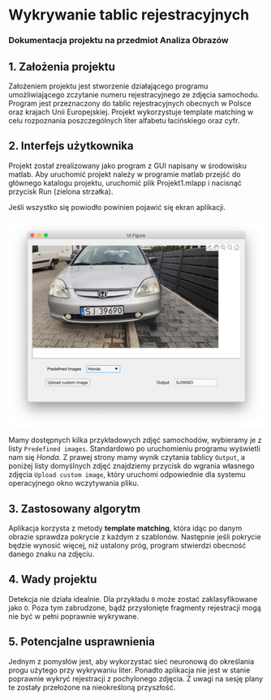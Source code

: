 # Wykrywanie tablic rejestracyjnych #

### Dokumentacja projektu na przedmiot Analiza Obrazów ###

## 1. Założenia projektu ##

Założeniem projektu jest stworzenie działającego programu umożliwiającego
zczytanie numeru rejestracyjnego ze zdjęcia samochodu. Program jest
przeznaczony do tablic rejestracyjnych obecnych w Polsce oraz krajach
Unii Europejskiej. Projekt wykorzystuje template matching w celu rozpoznania
poszczególnych liter alfabetu łacińskiego oraz cyfr.

## 2. Interfejs użytkownika ##

Projekt został zrealizowany jako program z GUI napisany w środowisku matlab.
Aby uruchomić projekt należy w programie matlab przejść do głównego katalogu
projektu, uruchomić plik Projekt1.mlapp i nacisnąć przycisk Run (zielona
strzałka).

Jeśli wszystko się powiodło powinien pojawić się ekran aplikacji.

![Screen 1](photos/screen1.png)

Mamy dostępnych kilka przykładowych zdjęć samochodów, wybieramy je z listy
`Predefined images`. Standardowo po uruchomieniu programu wyświetli nam się
*Honda*. Z prawej strony mamy wynik czytania tablicy `Output`, a poniżej
listy domyślnych zdjęć znajdziemy przycisk do wgrania własnego zdjęcia
`Upload custom image`, który uruchomi odpowiednie dla systemu operacyjnego
okno wczytywania pliku.

## 3. Zastosowany algorytm ##

Aplikacja korzysta z metody **template matching**, która idąc po danym
obrazie sprawdza pokrycie z każdym z szablonów. Następnie jeśli pokrycie
będzie wynosić więcej, niż ustalony próg, program stwierdzi obecność danego
znaku na zdjęciu.

## 4. Wady projektu ##

Detekcja nie działa idealnie. Dla przykładu `0` może zostać zaklasyfikowane
jako `O`. Poza tym zabrudzone, bądź przysłonięte fragmenty rejestracji mogą
nie być w pełni poprawnie wykrywane.

## 5. Potencjalne usprawnienia ##

Jednym z pomysłów jest, aby wykorzystać sieć neuronową do określania progu
użytego przy wykrywaniu liter. Ponadto aplikacja nie jest w stanie poprawnie
wykryć rejestracji z pochylonego zdjęcia. Z uwagi na sesję plany te zostały
przełożone na nieokreśloną przyszłość.
